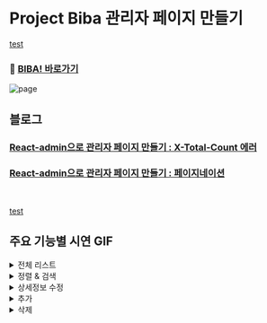# Project Biba 관리자 페이지 만들기

[test](https://github.com/Jiwook00/Biba-Admin#test)

### 🍺 [BIBA! 바로가기](https://biba.website)


![page](https://user-images.githubusercontent.com/66004962/99756513-b335bc80-2b30-11eb-87a8-6c675e774c00.png)


## 블로그

### [React-admin으로 관리자 페이지 만들기 : X-Total-Count 에러](https://velog.io/@beton/React-admin-X-Total-Count)
### [React-admin으로 관리자 페이지 만들기 : 페이지네이션](https://velog.io/@beton/React-admin-Pagination)
<br />

[test](#test)

## 주요 기능별 시연 GIF

<details>
<summary>전체 리스트</summary>
  
![전체리스트](https://user-images.githubusercontent.com/66004962/106835376-9a25bc00-66da-11eb-88fd-96543647d8e1.gif)
</details> 

<details>
<summary>정렬 & 검색</summary>

![정렬 & 검색](https://user-images.githubusercontent.com/66004962/106835524-d0fbd200-66da-11eb-8188-f7208c45ac3f.gif)

</details>

<details>
<summary>상세정보 수정</summary>
  
 ![상세정보 수정](https://user-images.githubusercontent.com/66004962/106835480-c17c8900-66da-11eb-96d3-9f8e9a69c072.gif)
  
</details>

<details>
<summary>추가</summary>
  
 ![추가](https://user-images.githubusercontent.com/66004962/106835324-81b5a180-66da-11eb-9ed4-f840669f1c4c.gif)
  
</details>

<details>
<summary>삭제</summary>
  
 ![삭제](https://user-images.githubusercontent.com/66004962/106835435-af024f80-66da-11eb-8157-70a56a763b18.gif)
  
</details>

